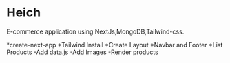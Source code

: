# Heich

E-commerce application using NextJs,MongoDB,Tailwind-css.

*create-next-app
*Tailwind Install
*Create Layout
*Navbar and Footer
*List Products
    -Add data.js
    -Add Images
    -Render products
